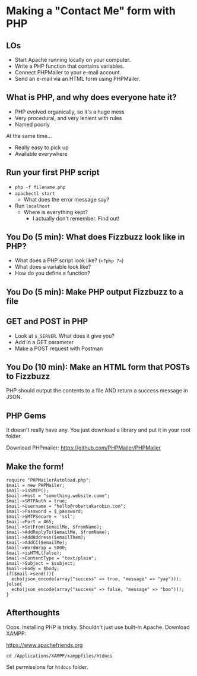 # Making a "Contact Me" form with PHP

## LOs

- Start Apache running locally on your computer.
- Write a PHP function that contains variables.
- Connect PHPMailer to your e-mail account.
- Send an e-mail via an HTML form using PHPMailer.

## What is PHP, and why does everyone hate it?

- PHP evolved organically, so it's a huge mess
- Very procedural, and very lenient with rules
- Named poorly

At the same time...
- Really easy to pick up
- Available everywhere

## Run your first PHP script

- `php -f filename.php`
- `apachectl start`
  - What does the error message say?
- Run `localhost`
  - Where is everything kept?
    - I actually don't remember. Find out!

## You Do (5 min): What does Fizzbuzz look like in PHP?

- What does a PHP script look like? (`<?php ?>`)
- What does a variable look like?
- How do you define a function?

## You Do (5 min): Make PHP output Fizzbuzz to a file

## GET and POST in PHP

- Look at `$_SERVER`. What does it give you?
- Add in a GET parameter
- Make a POST request with Postman

## You Do (10 min): Make an HTML form that POSTs to Fizzbuzz

PHP should output the contents to a file AND return a success message in JSON.

## PHP Gems

It doesn't really have any. You just download a library and put it in your root folder.

Download PHPmailer: https://github.com/PHPMailer/PHPMailer 

## Make the form!

```
require "PHPMailerAutoload.php";
$mail = new PHPMailer;    
$mail->isSMTP();
$mail->Host = "something.website.come";
$mail->SMTPAuth = true;
$mail->Username = "hello@robertakarobin.com";
$mail->Password = $_password;
$mail->SMTPSecure = 'ssl';
$mail->Port = 465;    
$mail->SetFrom($emailMe, $fromName);
$mail->AddReplyTo($emailMe, $fromName);
$mail->AddAddress($emailThem);
$mail->AddCC($emailMe);
$mail->WordWrap = 5000;
$mail->isHTML(false);
$mail->ContentType = "text/plain";
$mail->Subject = $subject;
$mail->Body = $body;
if($mail->send()){
  echo(json_encode(array("success" => true, "message" => "yay")));
}else{
  echo(json_encode(array("success" => false, "message" => "boo")));
}
```

## Afterthoughts

Oops. Installing PHP is tricky. Shouldn't just use built-in Apache. Download XAMPP:

https://www.apachefriends.org

```
cd /Applications/XAMPP/xamppfiles/htdocs
```

Set permissions for `htdocs` folder.
